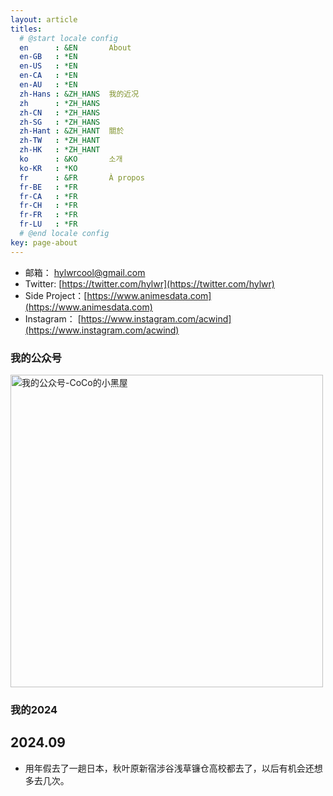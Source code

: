 ```yaml
---
layout: article
titles:
  # @start locale config
  en      : &EN       About
  en-GB   : *EN
  en-US   : *EN
  en-CA   : *EN
  en-AU   : *EN
  zh-Hans : &ZH_HANS  我的近况
  zh      : *ZH_HANS
  zh-CN   : *ZH_HANS
  zh-SG   : *ZH_HANS
  zh-Hant : &ZH_HANT  關於
  zh-TW   : *ZH_HANT
  zh-HK   : *ZH_HANT
  ko      : &KO       소개
  ko-KR   : *KO
  fr      : &FR       À propos
  fr-BE   : *FR
  fr-CA   : *FR
  fr-CH   : *FR
  fr-FR   : *FR
  fr-LU   : *FR
  # @end locale config
key: page-about
---
```


- 邮箱： hylwrcool@gmail.com
- Twitter: [https://twitter.com/hylwr](https://twitter.com/hylwr)
- Side Project：[https://www.animesdata.com](https://www.animesdata.com)
- Instagram： [https://www.instagram.com/acwind](https://www.instagram.com/acwind)

### 我的公众号

<img src="https://icdb-images.oss-cn-hangzhou.aliyuncs.com/other/wechat/search.png" width="500" alt="我的公众号-CoCo的小黑屋" title="我的公众号-CoCo的小黑屋" />

### 我的2024

## 2024.09
- 用年假去了一趟日本，秋叶原新宿涉谷浅草镰仓高校都去了，以后有机会还想多去几次。
